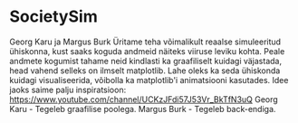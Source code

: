 # SocietySim
Georg Karu ja Margus Burk
Üritame teha võimalikult reaalse simuleeritud ühiskonna, kust saaks koguda andmeid näiteks viiruse leviku kohta. Peale andmete kogumist tahame neid kindlasti ka graafiliselt kuidagi väjastada, head vahend selleks on ilmselt matplotlib. Lahe oleks ka seda ühiskonda kuidagi visualiseerida, võibolla ka matplotlib'i animatsiooni kasutades. Idee jaoks saime palju inspiratsioon: https://www.youtube.com/channel/UCKzJFdi57J53Vr_BkTfN3uQ
Georg Karu - Tegeleb graafilise poolega.
Margus Burk - Tegeleb back-endiga.
